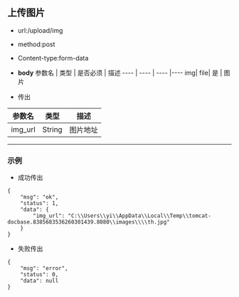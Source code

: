 ## 上传图片

- url:/upload/img
- method:post
- Content-type:form-data
- __body__
参数名 | 类型 | 是否必须 | 描述
---- | ---- | ---- |----
img| file| 是 | 图片

- 传出

参数名 | 类型 | 描述
---- | ----  | ----
img_url| String| 图片地址

---

### 示例

- 成功传出
```
{
    "msg": "ok",
    "status": 1,
    "data": {
        "img_url": "C:\\Users\\yi\\AppData\\Local\\Temp\\tomcat-docbase.8385683536260301439.8080\\images\\\\th.jpg"
    }
}
```

- 失败传出
```
{
    "msg": "error",
    "status": 0,
    "data": null
}
```